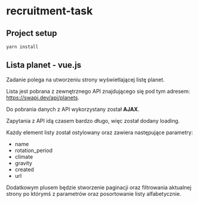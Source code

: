 # recruitment-task

## Project setup
```
yarn install
```
## Lista planet - vue.js

Zadanie polega na utworzeniu strony wyświetlającej listę planet. 

Lista jest pobrana z zewnętrznego API znajdującego się pod tym adresem: https://swapi.dev/api/planets.

Do pobrania danych z API wykorzystany został **AJAX**.

Zapytania z API idą czasem bardzo długo, więc został dodany loading. 

Każdy element listy został ostylowany oraz zawiera następujące parametry:
* name
* rotation_period
* climate
* gravity
* created
* url

Dodatkowym plusem będzie stworzenie paginacji oraz filtrowania aktualnej strony po którymś z parametrów oraz posortowanie listy alfabetycznie.